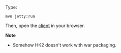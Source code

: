 Type:

```
mvn jetty:run
```

Then, open the [client](http://jsbin.com/mohumifeko/1/edit?html,js,console) in your browser.

**Note**

* Somehow HK2 doesn't work with war packaging.
